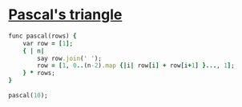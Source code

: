 [1]: http://rosettacode.org/wiki/Pascal's_triangle

# [Pascal's triangle][1]

```ruby
func pascal(rows) {
    var row = [1];
    { | n|
        say row.join(' ');
        row = [1, 0..(n-2).map {|i| row[i] + row[i+1] }..., 1];
    } * rows;
}
 
pascal(10);
```